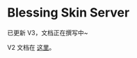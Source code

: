 # Blessing Skin Server

已更新 V3，文档正在撰写中~

V2 文档在 [这里](https://github.com/printempw/blessing-skin-server/tree/v2)。
